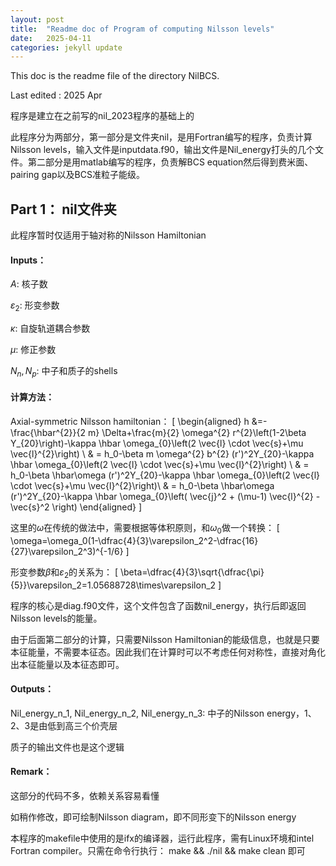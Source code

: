 ```yaml
---
layout: post
title:  "Readme doc of Program of computing Nilsson levels"
date:   2025-04-11 
categories: jekyll update
---
```


This doc is the readme file of the directory NilBCS.

Last edited : 2025 Apr

程序是建立在之前写的nil_2023程序的基础上的

此程序分为两部分，第一部分是文件夹nil，是用Fortran编写的程序，负责计算Nilsson levels，输入文件是inputdata.f90，输出文件是Nil_energy打头的几个文件。第二部分是用matlab编写的程序，负责解BCS equation然后得到费米面、pairing gap以及BCS准粒子能级。


## Part 1： nil文件夹

此程序暂时仅适用于轴对称的Nilsson Hamiltonian

#### Inputs：

$A$: 核子数

$\varepsilon_2$: 形变参数

$\kappa$: 自旋轨道耦合参数

$\mu$: 修正参数

$N_n, N_p$: 中子和质子的shells

#### 计算方法：

Axial-symmetric Nilsson hamiltonian：
\[
\begin{aligned}
h
&=-\frac{\hbar^{2}}{2 m} \Delta+\frac{m}{2} \omega^{2} r^{2}\left(1-2\beta Y_{20}\right)-\kappa \hbar \omega_{0}\left(2 \vec{l} \cdot \vec{s}+\mu \vec{l}^{2}\right) \\ & = h_0-\beta m \omega^{2} b^{2} (r')^2Y_{20}-\kappa \hbar \omega_{0}\left(2 \vec{l} \cdot \vec{s}+\mu \vec{l}^{2}\right) \\
& = h_0-\beta \hbar\omega (r')^2Y_{20}-\kappa \hbar \omega_{0}\left(2 \vec{l} \cdot \vec{s}+\mu \vec{l}^{2}\right)\\
& = h_0-\beta \hbar\omega (r')^2Y_{20}-\kappa \hbar \omega_{0}\left( \vec{j}^2 + (\mu-1) \vec{l}^{2} - \vec{s}^2 \right)
\end{aligned}
\]

这里的$\omega$在传统的做法中，需要根据等体积原则，和$\omega_0$做一个转换：
\[
\omega=\omega_0(1-\dfrac{4}{3}\varepsilon_2^2-\dfrac{16}{27}\varepsilon_2^3)^{-1/6}
\]

形变参数$\beta$和$\varepsilon_2$的关系为：
\[
\beta=\dfrac{4}{3}\sqrt{\dfrac{\pi}{5}}\varepsilon_2=1.05688728\times\varepsilon_2
\]

程序的核心是diag.f90文件，这个文件包含了函数nil_energy，执行后即返回Nilsson levels的能量。

由于后面第二部分的计算，只需要Nilsson Hamiltonian的能级信息，也就是只要本征能量，不需要本征态。因此我们在计算时可以不考虑任何对称性，直接对角化出本征能量以及本征态即可。

#### Outputs：

Nil_energy_n_1, Nil_energy_n_2, Nil_energy_n_3: 中子的Nilsson energy，1、2、3是由低到高三个价壳层

质子的输出文件也是这个逻辑

#### Remark：

这部分的代码不多，依赖关系容易看懂

如稍作修改，即可绘制Nilsson diagram，即不同形变下的Nilsson energy

本程序的makefile中使用的是ifx的编译器，运行此程序，需有Linux环境和intel Fortran compiler。只需在命令行执行： make && ./nil && make clean  即可